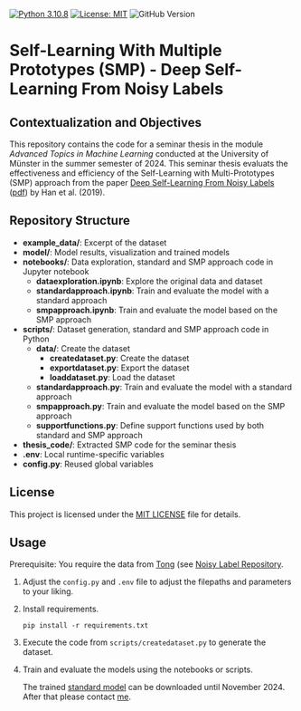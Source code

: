 [![Python 3.10.8](https://img.shields.io/badge/python-3.10.8-blue)](https://www.python.org/downloads/release/python-31013/) 
[![License: MIT](https://img.shields.io/badge/license-MIT-blue.svg)](https://www.gnu.org/licenses/gpl-3.0) 
![GitHub Version](https://img.shields.io/github/v/release/lgiesen/Deep-Self-Learning-From-Noisy-Labels?color=green&include_prereleases)
# Self-Learning With Multiple Prototypes (SMP) - Deep Self-Learning From Noisy Labels


## Contextualization and Objectives

This repository contains the code for a seminar thesis in the module <i>Advanced Topics in Machine Learning</i> conducted at the University of Münster in the summer semester of 2024.
This seminar thesis evaluats the effectiveness and efficiency of the Self-Learning with Multi-Prototypes (SMP) approach from the paper [Deep Self-Learning From Noisy Labels](https://arxiv.org/abs/1908.02160) ([pdf](https://openaccess.thecvf.com/content_ICCV_2019/papers/Han_Deep_Self-Learning_From_Noisy_Labels_ICCV_2019_paper.pdf)) by Han et al. (2019).

## Repository Structure

- **example_data/**: Excerpt of the dataset
- **model/**: Model results, visualization and trained models
- **notebooks/**: Data exploration, standard and SMP approach code in Jupyter notebook
    - **dataexploration.ipynb**: Explore the original data and dataset
    - **standardapproach.ipynb**: Train and evaluate the model with a standard approach
    - **smpapproach.ipynb**: Train and evaluate the model based on the SMP approach
- **scripts/**: Dataset generation, standard and SMP approach code in Python
    - **data/**: Create the dataset
        - **createdataset.py**: Create the dataset
        - **exportdataset.py**: Export the dataset
        - **loaddataset.py**: Load the dataset
    - **standardapproach.py**: Train and evaluate the model with a standard approach
    - **smpapproach.py**: Train and evaluate the model based on the SMP approach
    - **supportfunctions.py**: Define support functions used by both standard and SMP approach
- **thesis_code/**: Extracted SMP code for the seminar thesis
- **.env**: Local runtime-specific variables
- **config.py**: Reused global variables
<!-- - **requirements.txt**: Lists all Python libraries required to run the scripts -->
<!-- The main script orchestrates the data collection, preprocessing, sentiment analysis, and visualization processes. -->
        
## License

This project is licensed under the [MIT LICENSE](https://github.com/lgiesen/Deep-Self-Learning-From-Noisy-Labels/blob/main/LICENSE) file for details.

## Usage

Prerequisite: You require the data from [Tong](mailto:tong.xiao.work@gmail.com) (see [Noisy Label Repository](https://github.com/Cysu/noisy_label).
1. Adjust the `config.py` and `.env` file to adjust the filepaths and parameters to your liking.
2. Install requirements.
    ```
    pip install -r requirements.txt
    ```
3. Execute the code from `scripts/createdataset.py` to generate the dataset.
4. Train and evaluate the models using the notebooks or scripts.
    
    The trained [standard model](https://dropover.cloud/0d796d) can be downloaded until November 2024. After that please contact [me](mailto:contact@leogiesen.de). 
